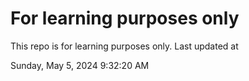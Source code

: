 # For learning purposes only
This repo is for learning purposes only.
Last updated at

Sunday, May 5, 2024 9:32:20 AM

